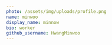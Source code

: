 ```yaml
---
photo: /assets/img/uploads/profile.png
name: minwoo
display_name: minnow
bio: worker
github_username: HwangMinwoo
---
```


